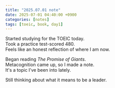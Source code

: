 ```yaml
---
title: "2025.07.01 note"
date: 2025-07-01 04:40:00 +0900
categories: [notes]
tags: [toeic, book, day1]
---
```


Started studying for the TOEIC today.  
Took a practice test-scored 480.  
Feels like an honest reflection of where I am now.

Began reading *The Promise of Giants*.  
Metacognition came up, so I made a note.  
It's a topic I’ve been into lately.

Still thinking about what it means to be a leader.  
